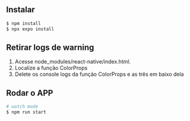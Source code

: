 ## Instalar

```bash
$ npm install
$ npx expo install
```

## Retirar logs de warning

1. Acesse node_modules/react-native/index.html.
2. Localize a função ColorProps
3. Delete os console logs da função ColorProps e as três em baixo dela

## Rodar o APP

```bash
# watch mode
$ npm run start
```

